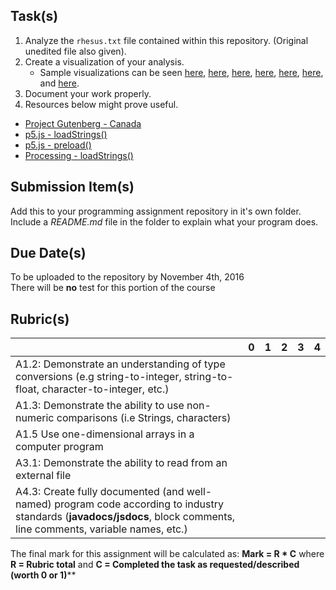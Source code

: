 Task(s)
-------
1. Analyze the ```rhesus.txt``` file contained within this repository. (Original unedited file also given).
2. Create a visualization of your analysis.
   * Sample visualizations can be seen [here][1], [here][2], [here][3], [here][4], [here][5], [here][6], and [here][7].
3. Document your work properly.
4. Resources below might prove useful.
  * [Project Gutenberg - Canada](http://www.gutenberg.ca/#catalogueA)
  * [p5.js - loadStrings()](https://p5js.org/reference/#/p5/loadStrings)
  * [p5.js - preload()](https://p5js.org/reference/#/p5/preload)
  * [Processing - loadStrings()](https://processing.org/reference/loadStrings_.html)


[1]: http://www.tibco.com/blog/wp-content/uploads/2014/04/color-bloom.jpg
[2]: https://s-media-cache-ak0.pinimg.com/236x/cf/63/56/cf635663f03b34a4c74033f6d0d353e7.jpg
[3]: http://blog.blprnt.com/wp-content/uploads/2010/11/more-500x281.png
[4]: https://upload.wikimedia.org/wikipedia/commons/9/9b/Social_Network_Analysis_Visualization.png
[5]: http://cs.smith.edu/dftwiki/images/thumb/3/30/StanfordDissertationVisualization.png/500px-StanfordDissertationVisualization.png
[6]: http://static.decontextualize.com/snaps/wordcloud.png
[7]: http://www.creativeapplications.net/wp-content/uploads/2010/01/fontane00-640x334.png


Submission Item(s)
------------------
Add this to your programming assignment repository in it's own folder.  
Include a _README.md_ file in the folder to explain what your program does.


Due Date(s)
-------------
To be uploaded to the repository by November 4th, 2016  
There will be **no** test for this portion of the course


Rubric(s)
---------
|                                          | 0    | 1    | 2    | 3    | 4    |
| ---------------------------------------- | ---- | ---- | ---- | ---- | ---- |
| A1.2: Demonstrate an understanding of type conversions (e.g string-to-integer, string-to-float, character-to-integer, etc.)                                   |      |      |      |      |      |
| A1.3: Demonstrate the ability to use non-numeric comparisons (i.e Strings, characters)                                   |      |      |      |      |      |
| A1.5 Use one-dimensional arrays in a computer program                                   |      |      |      |      |      |
| A3.1: Demonstrate the ability to read from an external file                                   |      |      |      |      |      |
| A4.3: Create fully documented (and well-named) program code according to industry standards (**javadocs/jsdocs**, block comments, line comments, variable names, etc.) |      |      |      |      |      |

The final mark for this assignment will be calculated as: __Mark = R * C__ where **R = Rubric total** and **C = Completed the task as requested/described (worth 0 or 1)****
